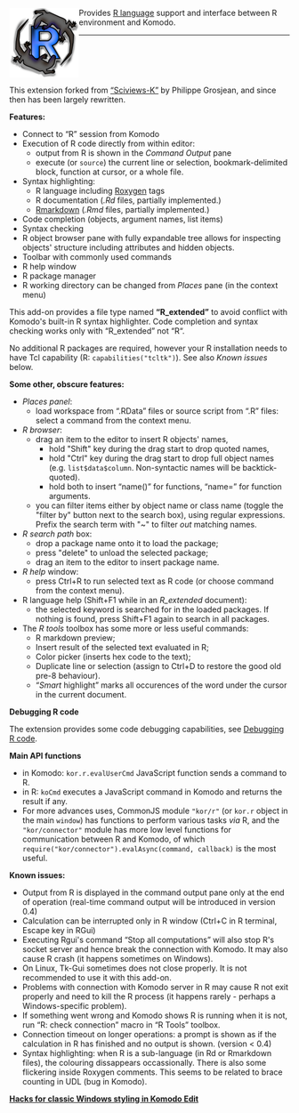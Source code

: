 
<img align="left" src="https://raw.githubusercontent.com/k-barton/komodor/master/img/logo1.png"
alt="KomodoR logo" style="float: left" />

Provides [R language](https://www.r-project.org/) support and interface between 
R environment and Komodo. 

***

<br clear="both" />

This extension forked from [“Sciviews-K”](https://community.komodoide.com/packages/addons/sciviews-k/) by 
Philippe Grosjean, and since then has been largely rewritten. 

**Features:**

* Connect to “R” session from Komodo
* Execution of R code directly from within editor:
   + output from R is shown in the _Command Output_ pane
   + execute (or `source`) the current line or selection, bookmark-delimited 
     block, function at cursor, or a whole file.
* Syntax highlighting:
   + R language including [Roxygen](http://roxygen.org/) tags
   + R documentation (*.Rd* files, partially implemented.)
   + [Rmarkdown](https://cran.r-project.org/package=rmarkdown) 
     (*.Rmd* files, partially implemented.)
* Code completion (objects, argument names, list items)
* Syntax checking
* R object browser pane with fully expandable tree allows for inspecting objects' structure including attributes and hidden objects.
* Toolbar with commonly used commands
* R help window
* R package manager
* R working directory can be changed from _Places_ pane (in the context menu)

This add-on provides a file type named __“R\_extended”__ to avoid conflict with Komodo's 
built-in R syntax highlighter. Code completion and syntax checking works only with “R\_extended” not “R“.

No additional R packages are required, however your R installation needs to have Tcl capability 
(R: `capabilities("tcltk")`). See also _Known issues_ below.

**Some other, obscure features:**

* *_Places_ panel*:
    * load workspace from “.RData” files or source script from “.R” files: 
      select a command from the context menu.
* *R browser*:
    * drag an item to the editor to insert R objects' names,
        * hold "Shift" key during the drag start to drop quoted names,  
        * hold "Ctrl" key during the drag start to drop full object names
          (e.g. `list$data$column`. Non-syntactic names will be backtick-quoted).
		* hold both to insert “name()” for functions, “name=” for function 
		  arguments.
    * you can filter items either by object name or class name (toggle the "filter by" button next to the search box), using regular expressions. Prefix the search term with "~" to filter *out* matching names.
* *R search path* box:
    * drop a package name onto it to load the package;
    * press "delete" to unload the selected package; 
    * drag an item to the editor to insert package name.
* *R help* window:
    * press Ctrl+R to run selected text as R code (or choose command from the 
	  context menu).
* R language help (Shift+F1 while in an *R_extended* document):
    * the selected keyword is searched for in the loaded packages. If nothing is 
	  found, press Shift+F1 again to search in all packages.
* The *R tools* toolbox has some more or less useful commands:
    * R markdown preview;
    * Insert result of the selected text evaluated in R;
	* Color picker (inserts hex code to the text);
	* Duplicate line or selection (assign to Ctrl+D to restore the good old 
	  pre-8 behaviour).
	* “_Smart_ highlight” marks all occurences of the word under the cursor in 
	  the current document.

	  
**Debugging R code**

The extension provides some code debugging capabilities, see 
[Debugging R code](debugging.md).   

**Main API functions**

*  in Komodo: `kor.r.evalUserCmd` JavaScript function sends a command to R.
*  in R: `koCmd` executes a JavaScript command in Komodo and returns the result 
   if any.
*  For more advances uses, CommonJS module `"kor/r"` (or `kor.r` object in the main `window`) has functions to perform various tasks _via_ R, and the `"kor/connector"` module has more low level functions for communication between R and Komodo, of which `require("kor/connector").evalAsync(command, callback)` is the most useful.

**Known issues:**

* Output from R is displayed in the command output pane only at the end of 
  operation (real-time command output will be introduced in version 0.4)
* Calculation can be interrupted only in R window (Ctrl+C in R terminal, Escape 
  key in RGui)
* Executing Rgui's command “Stop all computations” will also stop R's socket 
  server and hence break the connection with Komodo. It may also cause R crash 
  (it happens sometimes on Windows).
* On Linux, Tk-Gui sometimes does not close properly. It is not recommended to 
  use it with this add-on.
* Problems with connection with Komodo server in R may cause R not exit 
  properly and need to kill the R process (it happens rarely - perhaps a 
  Windows-specific problem).
* If something went wrong and Komodo shows R is running when it is not, 
  run “R: check connection” macro in “R Tools” toolbox.
* Connection timeout on longer operations: a prompt is shown as if the calculation
  in R has finished and no output is shown. (version < 0.4)
* Syntax highlighting: when R is a sub-language (in Rd or Rmarkdown files), the 
  colouring dissappears occassionally. There is also some flickering inside
  Roxygen comments. This seems to be related to brace counting in UDL 
  (bug in Komodo).


**[Hacks for classic Windows styling in Komodo Edit](improveKo9.md)**
